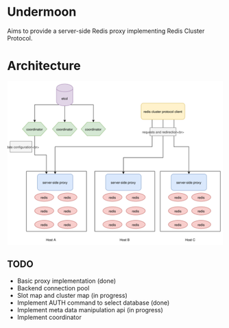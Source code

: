 # Undermoon
Aims to provide a server-side Redis proxy implementing Redis Cluster Protocol.

# Architecture
![architecture](doc/architecture.svg)

## TODO
- Basic proxy implementation (done)
- Backend connection pool
- Slot map and cluster map (in progress)
- Implement AUTH command to select database (done)
- Implement meta data manipulation api (in progress)
- Implement coordinator
